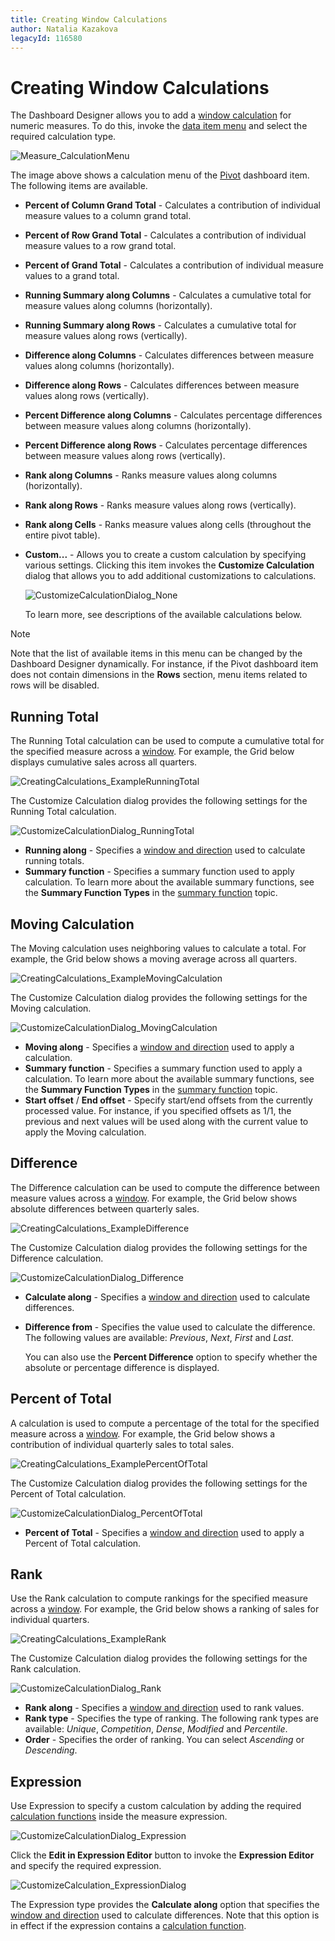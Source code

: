 ```yaml
---
title: Creating Window Calculations
author: Natalia Kazakova
legacyId: 116580
---
```

# Creating Window Calculations
The Dashboard Designer allows you to add a [window calculation](window-calculations-overview.md) for numeric measures. To do this, invoke the [data item menu](../../ui-elements/data-items-pane.md) and select the required calculation type.

![Measure_CalculationMenu](../../../../images/img123408.png)

The image above shows a calculation menu of the [Pivot](../../designing-dashboard-items/pivot.md) dashboard item. The following items are available.
* **Percent of Column Grand Total** - Calculates a contribution of individual measure values to a column grand total.
* **Percent of Row Grand Total** - Calculates a contribution of individual measure values to a row grand total.
* **Percent of Grand Total** - Calculates a contribution of individual measure values to a grand total.
* **Running Summary along Columns** - Calculates a cumulative total for measure values along columns (horizontally).
* **Running Summary along Rows** - Calculates a cumulative total for measure values along rows (vertically).
* **Difference along Columns** - Calculates differences between measure values along columns (horizontally).
* **Difference along Rows** - Calculates differences between measure values along rows (vertically).
* **Percent Difference along Columns** - Calculates percentage differences between measure values along columns (horizontally).
* **Percent Difference along Rows** - Calculates percentage differences between measure values along rows (vertically).
* **Rank along Columns** - Ranks measure values along columns (horizontally).
* **Rank along Rows** - Ranks measure values along rows (vertically).
* **Rank along Cells** - Ranks measure values along cells (throughout the entire pivot table).
* **Custom...** - Allows you to create a custom calculation by specifying various settings. Clicking this item invokes the **Customize Calculation** dialog that allows you to add additional customizations to calculations.
	
	![CustomizeCalculationDialog_None](../../../../images/img123637.png)
	
	To learn more, see descriptions of the available calculations below.

> [!NOTE]
> Note that the list of available items in this menu can be changed by the Dashboard Designer dynamically. For instance, if the Pivot dashboard item does not contain dimensions in the **Rows** section, menu items related to rows will be disabled.

## Running Total
The Running Total calculation can be used to compute a cumulative total for the specified measure across a [window](window-definition.md). For example, the Grid below displays cumulative sales across all quarters.

![CreatingCalculations_ExampleRunningTotal](../../../../images/img123465.png)

The Customize Calculation dialog provides the following settings for the Running Total calculation.

![CustomizeCalculationDialog_RunningTotal](../../../../images/img123627.png)
* **Running along** - Specifies a [window and direction](window-calculations-overview.md) used to calculate running totals.
* **Summary function** - Specifies a summary function used to apply calculation. To learn more about the available summary functions, see the **Summary Function Types** in the [summary function](../../data-shaping/summarization.md) topic.

## Moving Calculation
The Moving calculation uses neighboring values to calculate a total. For example, the Grid below shows a moving average across all quarters.

![CreatingCalculations_ExampleMovingCalculation](../../../../images/img123466.png)

The Customize Calculation dialog provides the following settings for the Moving calculation.

![CustomizeCalculationDialog_MovingCalculation](../../../../images/img123628.png)
* **Moving along** - Specifies a [window and direction](window-definition.md) used to apply a calculation.
* **Summary function** - Specifies a summary function used to apply a calculation. To learn more about the available summary functions, see the **Summary Function Types** in the [summary function](../../data-shaping/summarization.md) topic.
* **Start offset** / **End offset** - Specify start/end offsets from the currently processed value. For instance, if you specified offsets as 1/1, the previous and next values will be used along with the current value to apply the Moving calculation.

## Difference
The Difference calculation can be used to compute the difference between measure values across a [window](window-definition.md). For example, the Grid below shows absolute differences between quarterly sales.

![CreatingCalculations_ExampleDifference](../../../../images/img123467.png)

The Customize Calculation dialog provides the following settings for the Difference calculation.

![CustomizeCalculationDialog_Difference](../../../../images/img123629.png)
* **Calculate along** - Specifies a [window and direction](window-calculations-overview.md) used to calculate differences.
* **Difference from** - Specifies the value used to calculate the difference. The following values are available: _Previous_, _Next_, _First_ and _Last_.
	
	You can also use the **Percent Difference** option to specify whether the absolute or percentage difference is displayed.

## Percent of Total
A calculation is used to compute a percentage of the total for the specified measure across a [window](window-definition.md). For example, the Grid below shows a contribution of individual quarterly sales to total sales.

![CreatingCalculations_ExamplePercentOfTotal](../../../../images/img123468.png)

The Customize Calculation dialog provides the following settings for the Percent of Total calculation.

![CustomizeCalculationDialog_PercentOfTotal](../../../../images/img123630.png)
* **Percent of Total** - Specifies a [window and direction](window-calculations-overview.md) used to apply a Percent of Total calculation.

## Rank
Use the Rank calculation to compute rankings for the specified measure across a [window](window-definition.md). For example, the Grid below shows a ranking of sales for individual quarters.

![CreatingCalculations_ExampleRank](../../../../images/img123469.png)

The Customize Calculation dialog provides the following settings for the Rank calculation.

![CustomizeCalculationDialog_Rank](../../../../images/img123631.png)
* **Rank along** - Specifies a [window and direction](window-calculations-overview.md) used to rank values.
* **Rank type** - Specifies the type of ranking. The following rank types are available: _Unique_, _Competition_, _Dense_, _Modified_ and _Percentile_.
* **Order** - Specifies the order of ranking. You can select _Ascending_ or _Descending_.

## Expression
Use Expression to specify a custom calculation by adding the required [calculation functions](calculation-functions-reference.md) inside the measure expression.

![CustomizeCalculationDialog_Expression](../../../../images/img123632.png)

Click the **Edit in Expression Editor** button to invoke the **Expression Editor** and specify the required expression.

![CustomizeCalculation_ExpressionDialog](../../../../images/img123643.png)

The Expression type provides the **Calculate along** option that specifies the [window and direction](window-calculations-overview.md) used to calculate differences. Note that this option is in effect if the expression contains a [calculation function](calculation-functions-reference.md).